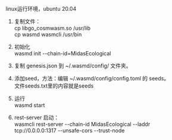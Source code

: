 linux运行环境，ubuntu 20.04  
1. 复制文件：   
cp libgo_cosmwasm.so /usr/lib  
cp wasmd wasmcli /usr/bin  

2. 初始化  
wasmd init --chain-id=MidasEcological  

3. 复制 genesis.json 到 ~/.wasmd/config/ 文件夹。  
4. 添加seed，方法：编辑 ~/.wasmd/config/config.toml 的 seeds。  
   文件seeds.txt里的内容就是seeds     
  
5. 运行  
   wasmd start  
   
6. rest-server 启动：  
wasmcli rest-server --chain-id MidasEcological --laddr tcp://0.0.0.0:1317 --unsafe-cors --trust-node  


